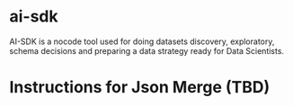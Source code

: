 # ai-sdk
AI-SDK is a nocode tool used for doing datasets discovery, exploratory, schema decisions and preparing a data strategy ready for Data Scientists.


# Instructions for Json Merge (TBD)
